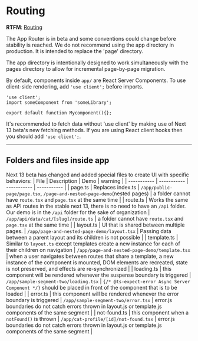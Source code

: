 # Routing

**RTFM**: [Routing](https://beta.nextjs.org/docs/routing/fundamentals)


The App Router is in beta and some conventions could change before stability is reached. We do not recommend using the app directory in production. It is intended to replace the 'page' directory. 

The app directory is intentionally designed to work simultaneously with the pages directory to allow for incremental page-by-page migration.

By default, components inside `app/` are React Server Components. To use client-side rendering, add `'use client';` before imports. 

```
'use client';
import someComponent from 'someLibrary';

export default function Mycomponent(){};
```

It's recommended to fetch data without 'use client' by making use of Next 13 beta's new fetching methods. If you are using React client hooks then you should add `'use client';`.

_________________

## Folders and files inside app

Next 13 beta has changed and added special files to create UI with specific behaviors:
| File     | Description | Demo | warning |
| ----------- | ----------- | ----------- | ----------- |
| page.ts | Replaces index.ts | `/app/public-page/page.tsx`, `/page-and-nested-page-demo`(nested pages) | a folder cannot have `route.tsx` and `page.tsx` at the same time |
| route.ts | Works the same as API routes in the stable next 13, there is no need to have an `/api` folder. Our demo is in the `/api` folder for the sake of organization | `/app/api/data/cat/[slug]/route.ts` | a folder cannot have `route.tsx` and `page.tsx` at the same time |
| layout.ts | UI that is shared between multiple pages. | `/app/page-and-nested-page-demo/layout.tsx` | Passing data between a parent layout and its children is not possible |
| template.ts | Similar to `layout.ts` except templates create a new instance for each of their children on navigation | `/app/page-and-nested-page-demo/template.tsx` | when a user navigates between routes that share a template, a new instance of the component is mounted, DOM elements are recreated, state is not preserved, and effects are re-synchronized  |
| loading.ts | this component will be rendered whenever the suspense boundary is triggered | `/app/sample-segment-two/loading.tsx` | `{/* @ts-expect-error Async Server Component */}` should be placed in front of the component that is to be loaded | 
| error.ts | this component will be rendered whenever the error boundary is triggered | `/app/sample-segment-two/error.tsx` | error.js boundaries do not catch errors thrown in layout.js or template.js components of the same segment | 
| not-found.ts | this component when a `notFound()` is thrown | `/app/cat-profile/[id]/not-found.tsx` | error.js boundaries do not catch errors thrown in layout.js or template.js components of the same segment |

